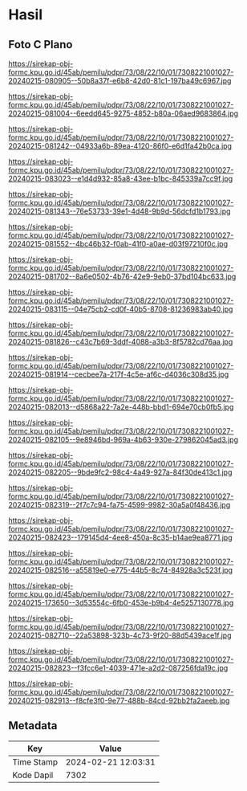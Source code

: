 # Hasil

## Foto C Plano

https://sirekap-obj-formc.kpu.go.id/45ab/pemilu/pdpr/73/08/22/10/01/7308221001027-20240215-080905--50b8a37f-e6b8-42d0-81c1-197ba49c6967.jpg

https://sirekap-obj-formc.kpu.go.id/45ab/pemilu/pdpr/73/08/22/10/01/7308221001027-20240215-081004--6eedd645-9275-4852-b80a-06aed9683864.jpg

https://sirekap-obj-formc.kpu.go.id/45ab/pemilu/pdpr/73/08/22/10/01/7308221001027-20240215-081242--04933a6b-89ea-4120-86f0-e6d1fa42b0ca.jpg

https://sirekap-obj-formc.kpu.go.id/45ab/pemilu/pdpr/73/08/22/10/01/7308221001027-20240215-083023--e1d4d932-85a8-43ee-b1bc-845339a7cc9f.jpg

https://sirekap-obj-formc.kpu.go.id/45ab/pemilu/pdpr/73/08/22/10/01/7308221001027-20240215-081343--76e53733-39e1-4d48-9b9d-56dcfd1b1793.jpg

https://sirekap-obj-formc.kpu.go.id/45ab/pemilu/pdpr/73/08/22/10/01/7308221001027-20240215-081552--4bc46b32-f0ab-41f0-a0ae-d03f97210f0c.jpg

https://sirekap-obj-formc.kpu.go.id/45ab/pemilu/pdpr/73/08/22/10/01/7308221001027-20240215-081702--8a6e0502-4b76-42e9-9eb0-37bd104bc633.jpg

https://sirekap-obj-formc.kpu.go.id/45ab/pemilu/pdpr/73/08/22/10/01/7308221001027-20240215-083115--04e75cb2-cd0f-40b5-8708-81236983ab40.jpg

https://sirekap-obj-formc.kpu.go.id/45ab/pemilu/pdpr/73/08/22/10/01/7308221001027-20240215-081826--c43c7b69-3ddf-4088-a3b3-8f5782cd76aa.jpg

https://sirekap-obj-formc.kpu.go.id/45ab/pemilu/pdpr/73/08/22/10/01/7308221001027-20240215-081914--cecbee7a-217f-4c5e-af6c-d4036c308d35.jpg

https://sirekap-obj-formc.kpu.go.id/45ab/pemilu/pdpr/73/08/22/10/01/7308221001027-20240215-082013--d5868a22-7a2e-448b-bbd1-694e70cb0fb5.jpg

https://sirekap-obj-formc.kpu.go.id/45ab/pemilu/pdpr/73/08/22/10/01/7308221001027-20240215-082105--9e8946bd-969a-4b63-930e-279862045ad3.jpg

https://sirekap-obj-formc.kpu.go.id/45ab/pemilu/pdpr/73/08/22/10/01/7308221001027-20240215-082205--9bde9fc2-98c4-4a49-927a-84f30de413c1.jpg

https://sirekap-obj-formc.kpu.go.id/45ab/pemilu/pdpr/73/08/22/10/01/7308221001027-20240215-082319--2f7c7c94-fa75-4599-9982-30a5a0f48436.jpg

https://sirekap-obj-formc.kpu.go.id/45ab/pemilu/pdpr/73/08/22/10/01/7308221001027-20240215-082423--179145d4-4ee8-450a-8c35-b14ae9ea8771.jpg

https://sirekap-obj-formc.kpu.go.id/45ab/pemilu/pdpr/73/08/22/10/01/7308221001027-20240215-082516--a55819e0-e775-44b5-8c74-84928a3c523f.jpg

https://sirekap-obj-formc.kpu.go.id/45ab/pemilu/pdpr/73/08/22/10/01/7308221001027-20240215-173650--3d53554c-6fb0-453e-b9b4-4e5257130778.jpg

https://sirekap-obj-formc.kpu.go.id/45ab/pemilu/pdpr/73/08/22/10/01/7308221001027-20240215-082710--22a53898-323b-4c73-9f20-88d5439ace1f.jpg

https://sirekap-obj-formc.kpu.go.id/45ab/pemilu/pdpr/73/08/22/10/01/7308221001027-20240215-082823--f3fcc6e1-4039-471e-a2d2-087256fda19c.jpg

https://sirekap-obj-formc.kpu.go.id/45ab/pemilu/pdpr/73/08/22/10/01/7308221001027-20240215-082913--f8cfe3f0-9e77-488b-84cd-92bb2fa2aeeb.jpg


## Metadata

| Key        | Value               |
| ---------- | ------------------- |
| Time Stamp | 2024-02-21 12:03:31 |
| Kode Dapil | 7302                |



